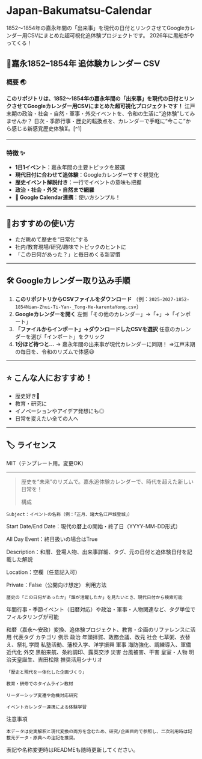 # Japan-Bakumatsu-Calendar
1852〜1854年の嘉永年間の「出来事」を現代の日付とリンクさせてGoogleカレンダー用CSVにまとめた超可視化追体験プロジェクトです。
2026年に黒船がやってくる！

## 🎉嘉永1852–1854年 追体験カレンダー CSV

### 概要 🌏

**このリポジトリは、1852〜1854年の嘉永年間の「出来事」を現代の日付とリンクさせてGoogleカレンダー用CSVにまとめた超可視化プロジェクトです！**
江戸末期の政治・社会・自然・軍事・外交イベントを、令和の生活に“追体験”してみませんか？
日次・季節行事・歴史的転換点を、カレンダーで手軽に“今ここ”から感じる新感覚歴史体験⏳。[^1]

***

### 特徴 ✨

- **1日1イベント**：嘉永年間の主要トピックを厳選
- **現代日付に合わせて追体験**：Googleカレンダーですぐ視覚化
- **歴史イベント解説付き**：一行でイベントの意味も把握
- **政治・社会・外交・自然まで網羅**
- **📅 Google Calendar連携**：使い方シンプル！

***

## 🚀おすすめの使い方

- ただ眺めて歴史を“日常化”する
- 社内/教育現場/研究/趣味でトピックのヒントに
- 「この日何があった？」と毎日めくる新習慣

***

## 🛠 Googleカレンダー取り込み手順

1. **このリポジトリからCSVファイルをダウンロード**
（例：`2025-2027-1852-1854Nian-Zhui-Ti-Yan-_Tong-He-karentaYong.csv`）
2. **Googleカレンダーを開く**
左側「その他のカレンダー」→「+」→「インポート」
3. **「ファイルからインポート」→ダウンロードしたCSVを選択**
任意のカレンダーを選び「インポート」をクリック
4. **1分ほど待つと…**
→ 嘉永年間の出来事が現代カレンダーに同期！
⇒江戸末期の毎日を、令和のリズムで体感😃

***

## ⭐️ こんな人におすすめ！

- 歴史好き👘
- 教育・研究に
- イノベーションやアイデア発想にも◎
- 日常を変えたい全ての人へ

***

## 🏷️ ライセンス

MIT（テンプレート用。変更OK）

***

> 歴史を“未来”のリズムで。嘉永追体験カレンダーで、時代を超えた新しい日常を！
>
> 構成

    Subject：イベントの名称（例：「正月、諸大名江戸城登城」）

Start Date/End Date：現代の暦上の開始・終了日（YYYY-MM-DD形式）

All Day Event：終日扱いの場合はTrue

Description：和暦、登場人物、出来事詳細、タグ、元の日付と追体験日付を記載した解説

Location：空欄（任意記入可）

Private：False（公開向け想定）
利用方法

    歴史の「この日何があったか」「誰が活躍したか」を見たいとき、現代日付から検索可能

年間行事・季節イベント（旧暦対応）や政治・軍事・人物関連など、タグ単位でフィルタリングが可能

和暦（嘉永～安政）変換、追体験プロジェクト、教育・企画のリファレンスに活用
代表タグ
カテゴリ	例示
政治	年頭拝賀、政務会議、改元
社会	七草粥、衣替え、祭礼
学問	私塾活動、藩校入学、洋学振興
軍事	海防強化、調練導入、軍備近代化
外交	黒船来航、条約調印、露英交渉
災害	台風被害、干害
皇室・人物	明治天皇誕生、吉田松陰
推奨活用シナリオ

    「歴史と現代を一体化した企画づくり」

    教育・研修でのタイムライン教材

    リーダーシップ変遷や危機対応研究

    イベントカレンダー連携による体験学習

注意事項

    本データは史実解釈と現代変換の両方を含むため、研究/企画目的で参照し、二次利用時は記載元データ・原典への注記を推奨。

表記や名称変更時はREADMEも随時更新してください。
